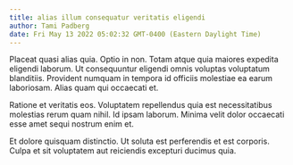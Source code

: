 ```yaml
---
title: alias illum consequatur veritatis eligendi
author: Tami Padberg
date: Fri May 13 2022 05:02:32 GMT-0400 (Eastern Daylight Time)
---
```

Placeat quasi alias quia. Optio in non. Totam atque quia maiores expedita eligendi laborum. Ut consequuntur eligendi omnis voluptas voluptatum blanditiis. Provident numquam in tempora id officiis molestiae ea earum laboriosam. Alias quam qui occaecati et.

 Ratione et veritatis eos. Voluptatem repellendus quia est necessitatibus molestias rerum quam nihil. Id ipsam laborum. Minima velit dolor occaecati esse amet sequi nostrum enim et.

 Et dolore quisquam distinctio. Ut soluta est perferendis et est corporis. Culpa et sit voluptatem aut reiciendis excepturi ducimus quia.